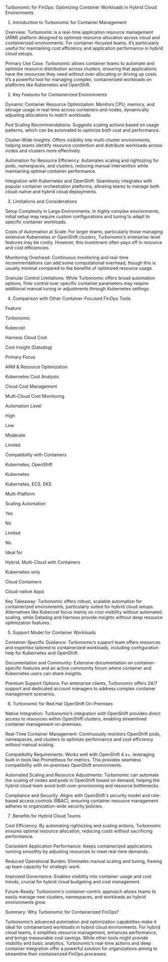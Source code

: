 Turbonomic for FinOps: Optimizing Container Workloads in Hybrid Cloud Environments 

1. Introduction to Turbonomic for Container Management 

Overview: Turbonomic is a real-time application resource management (ARM) platform designed to optimize resource allocation across cloud and containerized environments. For container-focused teams, it’s particularly useful for maintaining cost efficiency and application performance in hybrid cloud setups. 

Primary Use Case: Turbonomic allows container teams to automate and optimize resource distribution across clusters, ensuring that applications have the resources they need without over-allocating or driving up costs. It’s a powerful tool for managing complex, containerized workloads on platforms like Kubernetes and OpenShift. 

 

2. Key Features for Containerized Environments 

Dynamic Container Resource Optimization: Monitors CPU, memory, and storage usage in real-time across containers and nodes, dynamically adjusting allocations to match workloads. 

Pod Scaling Recommendations: Suggests scaling actions based on usage patterns, which can be automated to optimize both cost and performance. 

Cluster-Wide Insights: Offers visibility into multi-cluster environments, helping teams identify resource contention and distribute workloads across nodes and clusters more effectively. 

Automation for Resource Efficiency: Automates scaling and rightsizing for pods, namespaces, and clusters, reducing manual intervention while maintaining optimal container performance. 

Integration with Kubernetes and OpenShift: Seamlessly integrates with popular container orchestration platforms, allowing teams to manage both cloud-native and hybrid cloud deployments. 

 

3. Limitations and Considerations 

Setup Complexity in Large Environments: In highly complex environments, initial setup may require custom configurations and tuning to adapt to specific container workloads. 

Costs of Automation at Scale: For larger teams, particularly those managing extensive Kubernetes or OpenShift clusters, Turbonomic’s enterprise-level features may be costly. However, this investment often pays off in resource and cost efficiencies. 

Monitoring Overhead: Continuous monitoring and real-time recommendations can add some computational overhead, though this is usually minimal compared to the benefits of optimized resource usage. 

Granular Control Limitations: While Turbonomic offers broad automation options, finer control over specific container parameters may require additional manual tuning or adjustments through Kubernetes settings. 

 

4. Comparison with Other Container-Focused FinOps Tools 

Feature 

Turbonomic 

Kubecost 

Harness Cloud Cost 

Cost Insight (Datadog) 

Primary Focus 

ARM & Resource Optimization 

Kubernetes Cost Analysis 

Cloud Cost Management 

Multi-Cloud Cost Monitoring 

Automation Level 

High 

Low 

Moderate 

Limited 

Compatibility with Containers 

Kubernetes, OpenShift 

Kubernetes 

Kubernetes, ECS, EKS 

Multi-Platform 

Scaling Automation 

Yes 

No 

Limited 

No 

Ideal for 

Hybrid, Multi-Cloud with Containers 

Kubernetes-only 

Cloud Containers 

Cloud-native Apps 

Key Takeaway: Turbonomic offers robust, scalable automation for containerized environments, particularly suited for hybrid cloud setups. Alternatives like Kubecost focus mainly on cost visibility without automated scaling, while Datadog and Harness provide insights without deep resource optimization features. 

 

5. Support Model for Container Workloads 

Container-Specific Guidance: Turbonomic’s support team offers resources and expertise tailored to containerized workloads, including configuration help for Kubernetes and OpenShift. 

Documentation and Community: Extensive documentation on container-specific features and an active community forum where container and Kubernetes users can share insights. 

Premium Support Options: For enterprise clients, Turbonomic offers 24/7 support and dedicated account managers to address complex container management scenarios. 

 

6. Turbonomic for Red Hat OpenShift On-Premises 

Native Integration: Turbonomic’s integration with OpenShift provides direct access to resources within OpenShift clusters, enabling streamlined container management on-premises. 

Real-Time Container Management: Continuously monitors OpenShift pods, namespaces, and clusters to optimize performance and cost efficiency without manual scaling. 

Compatibility Requirements: Works well with OpenShift 4.x+, leveraging built-in tools like Prometheus for metrics. This provides seamless compatibility with on-premises OpenShift environments. 

Automated Scaling and Resource Adjustments: Turbonomic can automate the scaling of nodes and pods in OpenShift based on demand, helping the hybrid cloud team avoid both over-provisioning and resource bottlenecks. 

Compliance and Security: Aligns with OpenShift's security model and role-based access controls (RBAC), ensuring container resource management adheres to organization-wide security policies. 

 

7. Benefits for Hybrid Cloud Teams 

Cost Efficiency: By automating rightsizing and scaling actions, Turbonomic ensures optimal resource allocation, reducing costs without sacrificing performance. 

Consistent Application Performance: Keeps containerized applications running smoothly by adjusting resources to meet real-time demands. 

Reduced Operational Burden: Eliminates manual scaling and tuning, freeing up team capacity for strategic work. 

Improved Governance: Enables visibility into container usage and cost trends, crucial for hybrid cloud budgeting and cost management. 

Future-Ready: Turbonomic’s container-centric approach allows teams to easily manage new clusters, namespaces, and workloads as hybrid environments grow. 

 

Summary: Why Turbonomic for Containerized FinOps? 

Turbonomic’s advanced automation and optimization capabilities make it ideal for containerized workloads in hybrid cloud environments. For hybrid cloud teams, it simplifies resource management, enhances performance, and brings measurable cost savings. While other tools might provide visibility and basic analytics, Turbonomic’s real-time actions and deep container integration offer a powerful solution for organizations aiming to streamline their containerized FinOps processes. 

 
